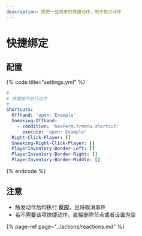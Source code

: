 ```yaml
---
description: 提供一些简单的快捷动作，用于执行动作
---
```


# 快捷绑定

## 配置

{% code title="settings.yml" %}
```yaml
#
# 快捷操作执行动作
#
Shortcuts:
  Offhand: 'open: Example'
  Sneaking-Offhand:
    - condition: 'hasPerm.trmenu.shortcut'
      execute: 'open: Example'
  Right-Click-Player: []
  Sneaking-Right-Click-Player: []
  PlayerInventory-Border-Left: []
  PlayerInventory-Border-Right: []
  PlayerInventory-Border-Middle: []
```
{% endcode %}

## 注意

* 触发动作后均执行 **反应**，且将取消事件
* 若不需要该项快捷动作，直接删除节点或者设置为空

{% page-ref page="../actions/reactions.md" %}



